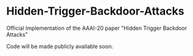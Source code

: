# Hidden-Trigger-Backdoor-Attacks
Official Implementation of the AAAI-20 paper "Hidden Trigger Backdoor Attacks"

Code will be made publicly available soon.
